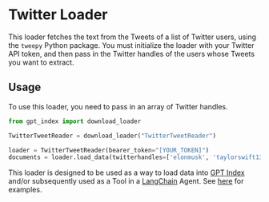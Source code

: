 # Twitter Loader

This loader fetches the text from the Tweets of a list of Twitter users, using the `tweepy` Python package. You must initialize the loader with your Twitter API token, and then pass in the Twitter handles of the users whose Tweets you want to extract.

## Usage

To use this loader, you need to pass in an array of Twitter handles.

```python
from gpt_index import download_loader

TwitterTweetReader = download_loader("TwitterTweetReader")

loader = TwitterTweetReader(bearer_token="[YOUR_TOKEN]")
documents = loader.load_data(twitterhandles=['elonmusk', 'taylorswift13', 'barackobama'])
```

This loader is designed to be used as a way to load data into [GPT Index](https://github.com/jerryjliu/gpt_index/tree/main/gpt_index) and/or subsequently used as a Tool in a [LangChain](https://github.com/hwchase17/langchain) Agent. See [here](https://github.com/emptycrown/loader-hub/tree/main) for examples.
